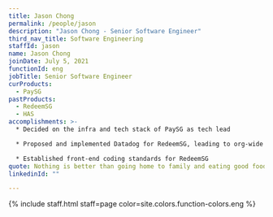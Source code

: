 ```yaml
---
title: Jason Chong
permalink: /people/jason
description: "Jason Chong - Senior Software Engineer"
third_nav_title: Software Engineering
staffId: jason
name: Jason Chong
joinDate: July 5, 2021
functionId: eng
jobTitle: Senior Software Engineer
curProducts:
  - PaySG
pastProducts:
  - RedeemSG
  - HAS
accomplishments: >-
  * Decided on the infra and tech stack of PaySG as tech lead

  * Proposed and implemented Datadog for RedeemSG, leading to org-wide implementation

  * Established front-end coding standards for RedeemSG
quote: Nothing is better than going home to family and eating good food and relaxing
linkedinId: ""

---
```


{% include staff.html staff=page color=site.colors.function-colors.eng %}
